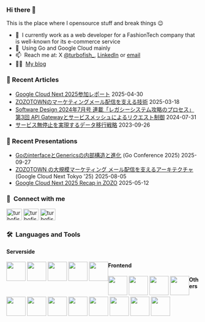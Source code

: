 ### Hi there 👋
This is the place where I opensource stuff and break things :wink:

- 🔭 &nbsp;I currently work as a web developer for a FashionTech company that is well-known for its e-commerce service
- 🌱 &nbsp;Using Go and Google Cloud mainly
- 📫 &nbsp;Reach me at: X [@turbofish_](https://twitter.com/turbofish_), [LinkedIn](https://www.linkedin.com/in/ryoko-tominaga-86b6851b9/) or [email](<mailto:turbofish.dev@gmail.com>)
- 👨‍💻 &nbsp;[My blog](https://turbofish.hatenablog.com/)

### 📗 Recent Articles
- [Google Cloud Next 2025参加レポート](https://techblog.zozo.com/entry/google-cloud-next-2025) 2025-04-30
- [ZOZOTOWNのマーケティングメール配信を支える技術](https://techblog.zozo.com/entry/marketing-mail-system-rearchitecture) 2025-03-18
- [Software Design 2024年7月号 連載「レガシーシステム攻略のプロセス」第3回 API Gatewayとサービスメッシュによるリクエスト制御](https://techblog.zozo.com/entry/software-design-202407) 2024-07-31
- [サービス無停止を実現するデータ移行戦略](https://techblog.zozo.com/entry/microservice-data-migration) 2023-09-26

### 💬 Recent Presentations
- [GoのinterfaceとGenericsの内部構造と進化](https://gocon.jp/2025/talks/951608/) (Go Conference 2025) 2025-09-27
- [ZOZOTOWN の大規模マーケティング メール配信を支えるアーキテクチャ](https://www.googlecloudevents.com/next-tokyo/sessions?session_id=3123117) (Google Cloud Next Tokyo '25) 2025-08-05
- [Google Cloud Next 2025 Recap in ZOZO](https://www.youtube.com/watch?v=C6rCpcTtaoE) 2025-05-12

### 🔗 &nbsp;**Connect with me**
<p>
  <a href="https://twitter.com/turbofish_" target="blank"><img src="https://raw.githubusercontent.com/rahuldkjain/github-profile-readme-generator/master/src/images/icons/Social/twitter.svg" alt="turbofish" height="30" width="40" /></a>
  <a href="https://www.linkedin.com/in/ryoko-tominaga-86b6851b9/" target="blank"><img src="https://raw.githubusercontent.com/rahuldkjain/github-profile-readme-generator/master/src/images/icons/Social/linked-in-alt.svg" alt="turbofish" height="30" width="40" /></a>
  <a href="https://www.facebook.com/profile.php?id=100007959765482" target="blank"><img src="https://raw.githubusercontent.com/rahuldkjain/github-profile-readme-generator/master/src/images/icons/Social/facebook.svg" alt="turbofish" height="30" width="40" /></a>
</p>

### 🛠️&nbsp;&nbsp;**Languages&nbsp;and&nbsp;Tools**

#### Serverside</p>

<div style="float: left;">
  <img height=50 src="https://cdn.jsdelivr.net/gh/devicons/devicon/icons/go/go-original-wordmark.svg" />
  <img height=50 src="https://cdn.jsdelivr.net/gh/devicons/devicon/icons/python/python-original-wordmark.svg" />
  <img height=50 src="https://cdn.jsdelivr.net/gh/devicons/devicon/icons/rust/rust-original.svg" />
  <img height=50 src="https://cdn.jsdelivr.net/gh/devicons/devicon/icons/typescript/typescript-original.svg"/>
  <img height=50 src="https://cdn.jsdelivr.net/gh/devicons/devicon/icons/java/java-original-wordmark.svg"/>
</div>

#### Frontend

<div style="float: left;">
  <img height=50 src="https://cdn.jsdelivr.net/gh/devicons/devicon/icons/typescript/typescript-original.svg"/>
  <img height=50 src="https://cdn.jsdelivr.net/gh/devicons/devicon/icons/graphql/graphql-plain-wordmark.svg"/>
  <img height=50 src="https://cdn.jsdelivr.net/gh/devicons/devicon/icons/react/react-original-wordmark.svg" />
  <img height=50 src="https://cdn.jsdelivr.net/gh/devicons/devicon/icons/nextjs/nextjs-original-wordmark.svg" />
</div>

#### Others

<div style="float: left;">
  <img height=50 src="https://cdn.jsdelivr.net/gh/devicons/devicon/icons/googlecloud/googlecloud-original-wordmark.svg" />
  <img height=50 src="https://cdn.jsdelivr.net/gh/devicons/devicon/icons/terraform/terraform-original-wordmark.svg" />
  <img height=50 src="https://cdn.jsdelivr.net/gh/devicons/devicon/icons/mysql/mysql-original-wordmark.svg" />
  <img height=50 src="https://cdn.jsdelivr.net/gh/devicons/devicon/icons/docker/docker-original-wordmark.svg" />
  <img height=50 src="https://cdn.jsdelivr.net/gh/devicons/devicon/icons/github/github-original-wordmark.svg"/>
  <img height=50 src="https://cdn.jsdelivr.net/gh/devicons/devicon/icons/git/git-original-wordmark.svg" />
  <img height=50 src="https://cdn.jsdelivr.net/gh/devicons/devicon/icons/vim/vim-original.svg" />
  <img height=50 src="https://cdn.jsdelivr.net/gh/devicons/devicon/icons/slack/slack-original.svg" />
</div>
